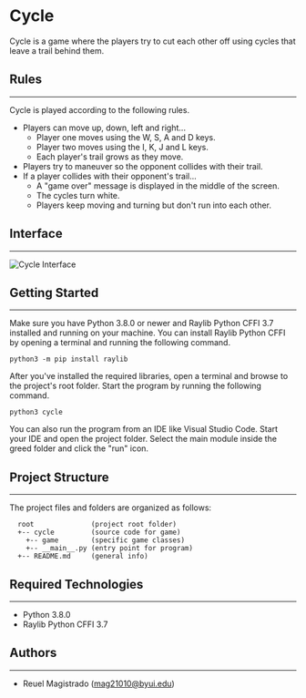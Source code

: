# Cycle

Cycle is a game where the players try to cut each other off using cycles that leave a trail behind them.

## Rules

---

Cycle is played according to the following rules.

- Players can move up, down, left and right...
  - Player one moves using the W, S, A and D keys.
  - Player two moves using the I, K, J and L keys.
  - Each player's trail grows as they move.
- Players try to maneuver so the opponent collides with their trail.
- If a player collides with their opponent's trail...
  - A "game over" message is displayed in the middle of the screen.
  - The cycles turn white.
  - Players keep moving and turning but don't run into each other.

## Interface

---

![Cycle Interface](https://user-images.githubusercontent.com/44569083/196401921-b425f896-f4e0-4059-ac8c-8bed0fb066c3.PNG)

## Getting Started

---

Make sure you have Python 3.8.0 or newer and Raylib Python CFFI 3.7 installed and running on your machine. You can install Raylib Python CFFI by opening a terminal and running the following command.

```
python3 -m pip install raylib
```

After you've installed the required libraries, open a terminal and browse to the project's root folder. Start the program by running the following command.

```
python3 cycle
```

You can also run the program from an IDE like Visual Studio Code. Start your IDE and open the
project folder. Select the main module inside the greed folder and click the "run" icon.

## Project Structure

---

The project files and folders are organized as follows:

```
  root              (project root folder)
  +-- cycle         (source code for game)
    +-- game        (specific game classes)
    +-- __main__.py (entry point for program)
  +-- README.md     (general info)
```

## Required Technologies

---

- Python 3.8.0
- Raylib Python CFFI 3.7

## Authors

---

- Reuel Magistrado (mag21010@byui.edu)

